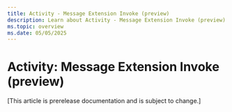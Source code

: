 ```yaml
---
title: Activity - Message Extension Invoke (preview)
description: Learn about Activity - Message Extension Invoke (preview)
ms.topic: overview
ms.date: 05/05/2025
---
```


# Activity: Message Extension Invoke (preview)

[This article is prerelease documentation and is subject to change.]